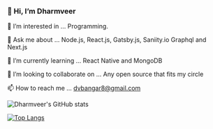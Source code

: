 ###  👋 Hi, I’m Dharmveer

👀 I’m interested in ... Programming.

💬 Ask me about ... Node.js, React.js, Gatsby.js, Saniity.io Graphql and Next.js

🌱 I’m currently learning ... React Native and MongoDB

💞️ I’m looking to collaborate on ... Any open source that fits my circle

📫 How to reach me ... dvbangar8@gmail.com



![Dharmveer's GitHub stats](https://github-readme-stats.vercel.app/api?username=dharmveer97)

[![Top Langs](https://github-readme-stats.vercel.app/api/top-langs/?username=dharmveer97&layout=compact)](https://github.com/dharmveer97/github-readme-stats)

